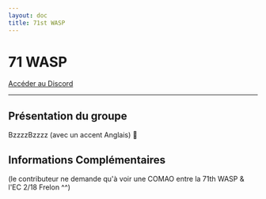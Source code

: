 ```yaml
---
layout: doc
title: 71st WASP
---
```


# 71 WASP

[Accéder au Discord](https://discord.gg/rEvvCQTFwD)

---

## Présentation du groupe

BzzzzBzzzz (avec un accent Anglais) 🐝

## Informations Complémentaires

(le contributeur ne demande qu'à voir une COMAO entre la 71th WASP & l'EC 2/18 Frelon ^^)